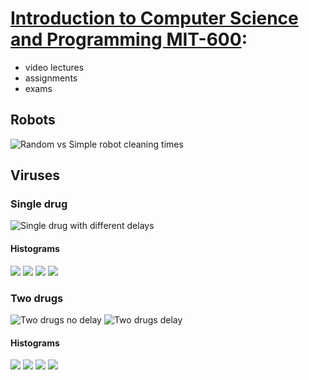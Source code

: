 # [Introduction to Computer Science and Programming MIT-600](https://ocw.mit.edu/courses/electrical-engineering-and-computer-science/6-00-introduction-to-computer-science-and-programming-fall-2008/index.htm):
* video lectures
* assignments
* exams

## Robots

![Random vs Simple robot cleaning times](random-vs-simple-robot.png)

## Viruses

### Single drug
![Single drug with different delays](resistant-virus-treatment-single-drug-different-delays.png)

#### Histograms
![](resistant-virus-treatment-hist-0-delay.png)
![](resistant-virus-treatment-hist-75-delay.png)
![](resistant-virus-treatment-hist-150-delay.png)
![](resistant-virus-treatment-hist-300-delay.png)

### Two drugs

![Two drugs no delay](resistant-virus-treatment-no-delay.png)
![Two drugs delay](resistant-virus-treatment-delay.png)

#### Histograms

![](resistant-virus-treatment-hist-two-drugs-0-delay.png)
![](resistant-virus-treatment-hist-two-drugs-75-delay.png)
![](resistant-virus-treatment-hist-two-drugs-150-delay.png)
![](resistant-virus-treatment-hist-two-drugs-300-delay.png)
